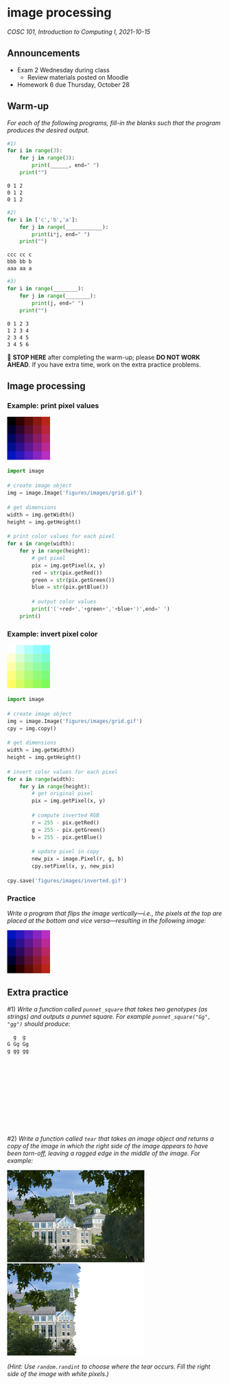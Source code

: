# image processing
_COSC 101, Introduction to Computing I, 2021-10-15_

## Announcements
* Exam 2 Wednesday during class
    * Review materials posted on Moodle
* Homework 6 due Thursday, October 28

## Warm-up
_For each of the following programs, fill-in the blanks such that the program produces the desired output._


```python
#1)
for i in range(3):
    for j in range(3):
        print(______, end=" ")
    print("")
```

```
0 1 2  
0 1 2  
0 1 2 
```


```python
#2)
for i in ['c','b','a']:
    for j in range(____________):
        print(i*j, end=" ")
    print("")
```

```
ccc cc c 
bbb bb b 
aaa aa a 
```


```python
#3)
for i in range(________):
    for j in range(________):
        print(j, end=" ")
    print("")
```

```
0 1 2 3 
1 2 3 4 
2 3 4 5 
3 4 5 6 
```

🛑 **STOP HERE** after completing the warm-up; please **DO NOT WORK AHEAD**. If you have extra time, work on the extra practice problems.

<div style="page-break-after:always;"></div>

## Image processing

### Example: print pixel values

<img src="figures/images/grid_zoom.png" style="width:100px;">


```python
import image

# create image object
img = image.Image('figures/images/grid.gif')

# get dimensions
width = img.getWidth()
height = img.getHeight()

# print color values for each pixel
for x in range(width):
    for y in range(height):
        # get pixel
        pix = img.getPixel(x, y)
        red = str(pix.getRed())
        green = str(pix.getGreen())
        blue = str(pix.getBlue())
        
        # output color values
        print('('+red+','+green+','+blue+')',end=' ')
    print()
```

<div style="page-break-after:always;"></div>

### Example: invert pixel color

<img src="figures/images/inverted_zoom.png" style="width:100px;">


```python
import image

# create image object
img = image.Image('figures/images/grid.gif')
cpy = img.copy()

# get dimensions
width = img.getWidth()
height = img.getHeight()

# invert color values for each pixel
for x in range(width):
    for y in range(height):
        # get original pixel
        pix = img.getPixel(x, y)

        # compute inverted RGB
        r = 255 - pix.getRed()
        g = 255 - pix.getGreen()
        b = 255 - pix.getBlue()

        # update pixel in copy
        new_pix = image.Pixel(r, g, b)
        cpy.setPixel(x, y, new_pix)

cpy.save('figures/images/inverted.gif')
```

<div style="page-break-after:always;"></div>

### Practice
_Write a program that flips the image vertically—i.e., the pixels at the top are placed at the bottom and vice versa—resulting in the following image:_

<img src="figures/images/flipped_zoom.png" style="width:100px;">

<div style="page-break-after:always;"></div>

## Extra practice

\#1) _Write a function called `punnet_square` that takes two genotypes (as strings) and outputs a punnet square. For example `punnet_square("Gg", "gg")` should produce:_
```
  g  g  
G Gg Gg 
g gg gg 
```

```











```

\#2) _Write a function called `tear` that takes an image object and returns a copy of the image in which the right side of the image appears to have been torn-off, leaving a ragged edge in the middle of the image. For example:_

<img src="figures/images/colgate.gif"> <img src="figures/images/colgate_torn.gif">

_(Hint: Use `random.randint` to choose where the tear occurs. Fill the right side of the image with white pixels.)_
